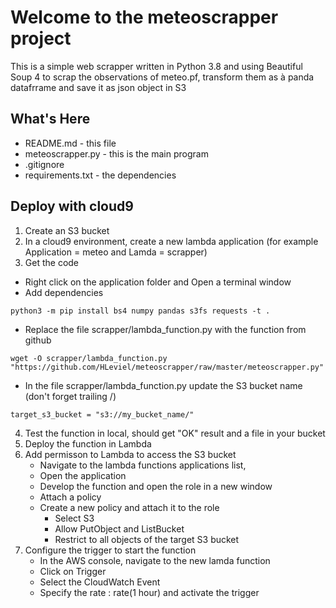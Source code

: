 Welcome to the meteoscrapper project
==============================================

This is a simple web scrapper written in Python 3.8 and using Beautiful Soup 4 to scrap the observations of meteo.pf, transform them as à panda datafrrame and save it as json object in S3

What's Here
-----------

* README.md - this file
* meteoscrapper.py - this is the main program
* .gitignore
* requirements.txt - the dependencies

Deploy with cloud9
---------------
1. Create an S3 bucket
2. In a cloud9 environment, create a new lambda application (for example Application = meteo and Lamda = scrapper)
3. Get the code 
  * Right click on the application folder and Open a terminal window
  * Add dependencies
  
```python3 -m pip install bs4 numpy pandas s3fs requests -t .```
  * Replace the file scrapper/lambda_function.py with the function from github
  
```wget -O scrapper/lambda_function.py "https://github.com/HLeviel/meteoscrapper/raw/master/meteoscrapper.py"```
  * In the file scrapper/lambda_function.py update the S3 bucket name (don't forget trailing /)
  
```target_s3_bucket = "s3://my_bucket_name/"```

4. Test the function in local, should get "OK" result and a file in your bucket
5. Deploy the function in Lambda 
6. Add permisson to Lambda to access the S3 bucket
   * Navigate to the lambda functions applications list, 
   * Open the application 
   * Develop the function and open the role in a new window
   * Attach a policy 
   * Create a new policy and attach it to the role
     - Select S3
     - Allow PutObject and ListBucket 
     - Restrict to all objects of the target S3 bucket 
7. Configure the trigger to start the function
   * In the AWS console, navigate to the new lamda function 
   * Click on Trigger
   * Select the CloudWatch Event
   * Specify the rate : rate(1 hour) and activate the trigger
